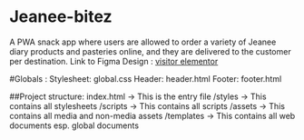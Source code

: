 # Jeanee-bitez
A PWA snack app where users are allowed to order a variety of Jeanee diary products and pasteries  online, and they are delivered to the customer per destination.
Link to Figma Design : [visitor elementor](https://www.figma.com/design/DjmDX1140Ls5gaHqDRSwUd/Jeanee-Project?node-id=139-216&t=Ofg6Lcbzg3i0Awj4-1)


#Globals :
    Stylesheet: global.css
    Header: header.html
    Footer: footer.html

##Project structure:
    index.html -> This is the entry file
    /styles -> This contains all stylesheets
    /scripts -> This contains all scripts
    /assets -> This contains all media and non-media assets
    /templates -> This contains all web documents esp. global documents
